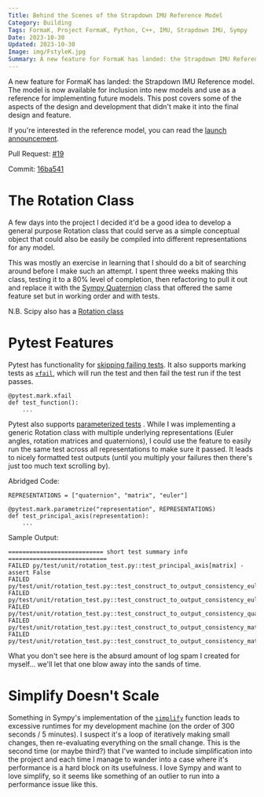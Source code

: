 ```yaml
---
Title: Behind the Scenes of the Strapdown IMU Reference Model
Category: Building
Tags: FormaK, Project FormaK, Python, C++, IMU, Strapdown IMU, Sympy
Date: 2023-10-30
Updated: 2023-10-30
Image: img/FstyleK.jpg
Summary: A new feature for FormaK has landed: the Strapdown IMU Reference model. The model is now available for inclusion into new models and use as a reference for implementing future models. This post covers some of the aspects of the design and development that didn't make it into the final design and feature.
---
```


A new feature for FormaK has landed: the Strapdown IMU Reference model. The
model is now available for inclusion into new models and use as a reference for
implementing future models. This post covers some of the aspects of the design
and development that didn't make it into the final design and feature.

If you're interested in the reference model, you can read the
[launch announcement](/blog/strapdown-imu-reference-model-new-formak-feature.html).

Pull Request: [#19](https://github.com/buckbaskin/formak/pull/19)

Commit: [16ba541](https://github.com/buckbaskin/formak/tree/16ba541e799dfe1b289618a7b27ec48847191172)

# The Rotation Class

A few days into the project I decided it'd be a good idea to develop a general
purpose Rotation class that could serve as a simple conceptual object that
could also be easily be compiled into different representations for any model.

This was mostly an exercise in learning that I should do a bit of searching
around before I make such an attempt. I spent three weeks making this class,
testing it to a 80% level of completion, then refactoring to pull it out and
replace it with the
[Sympy Quaternion](https://docs.sympy.org/latest/modules/algebras.html) class
that offered the same feature set but in working order and with tests.

N.B. Scipy also has a 
[Rotation class](https://docs.scipy.org/doc/scipy/reference/generated/scipy.spatial.transform.Rotation.html)

# Pytest Features

Pytest has functionality for
[skipping failing tests](https://docs.pytest.org/en/6.2.x/skipping.html). It
also supports marking tests as
[`xfail`](https://docs.pytest.org/en/6.2.x/skipping.html#xfail-mark-test-functions-as-expected-to-fail),
which will run the test and then fail the test run if the test passes.

    @pytest.mark.xfail
    def test_function():
        ...

Pytest also supports
[parameterized tests](https://docs.pytest.org/en/7.1.x/example/parametrize.html)
. While I was implementing a generic Rotation class with multiple underlying
representations (Euler angles, rotation matrices and quaternions), I could use
the feature to easily run the same test across all representations to make sure
it passed. It leads to nicely formatted test outputs (until you multiply your
failures then there's just too much text scrolling by).

Abridged Code:

    REPRESENTATIONS = ["quaternion", "matrix", "euler"]
    
    @pytest.mark.parametrize("representation", REPRESENTATIONS)
    def test_principal_axis(representation):
        ...

Sample Output:

    =========================== short test summary info ============================
    FAILED py/test/unit/rotation_test.py::test_principal_axis[matrix] - assert False
    FAILED py/test/unit/rotation_test.py::test_construct_to_output_consistency_euler[quaternion]
    FAILED py/test/unit/rotation_test.py::test_construct_to_output_consistency_euler[matrix]
    FAILED py/test/unit/rotation_test.py::test_construct_to_output_consistency_quaternion[matrix]
    FAILED py/test/unit/rotation_test.py::test_construct_to_output_consistency_matrix[quaternion]
    FAILED py/test/unit/rotation_test.py::test_construct_to_output_consistency_matrix[euler]

What you don't see here is the absurd amount of log spam I created for
myself... we'll let that one blow away into the sands of time.

# Simplify Doesn't Scale

Something in Sympy's implementation of the 
[`simplify`](https://docs.sympy.org/latest/modules/simplify/simplify.html#simplify)
function leads to excessive runtimes for my development machine (on the order
of 300 seconds / 5 minutes). I suspect it's a loop of iteratively making small
changes, then re-evaluating everything on the small change. This is the second
time (or maybe third?) that I've wanted to include simplification into the
project and each time I manage to wander into a case where it's performance is
a hard block on its usefulness. I love Sympy and want to love simplify, so it
seems like something of an outlier to run into a performance issue like this.
